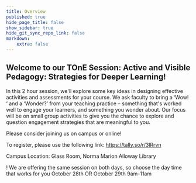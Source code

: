 ```yaml
---
title: Overview
published: true
hide_page_title: false
show_sidebar: true
hide_git_sync_repo_link: false
markdown:
    extra: false
---
```


## Welcome to our TOnE Session: Active and Visible Pedagogy: Strategies for Deeper Learning!

In this 2 hour session, we'll explore some key ideas in designing effective activities and assessments for your course.  We ask faculty to bring a ‘Wow! ‘ and a ‘Wonder?’  from your teaching practice – something that's worked well to engage your learners, and something you wonder about.  Our focus will be on small group activities to give you the chance to explore and question engagement strategies that are meaningful to you.

Please consider joining us on campus or online!

To register, please use the following link: https://tally.so/r/3lRrvn  

Campus Location: Glass Room, Norma Marion Alloway Library  

! We are offering the same session on both days, so choose the day time that works for you October 28th OR October 29th  9am-11am
